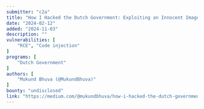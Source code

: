 ```yaml
---
submitter: "c2a"
title: "How I Hacked the Dutch Government: Exploiting an Innocent Image for Remote Code Execution"
date: "2024-02-12"
added: "2024-11-03"
description: ""
vulnerabilities: [
    "RCE", "Code injection"
]
programs: [
    "Dutch Government"
]
authors: [
    "Mukund Bhuva (@MukundBhuva)"
]
bounty: "undisclosed"
link: "https://medium.com/@mukundbhuva/how-i-hacked-the-dutch-government-exploiting-an-innocent-image-for-remote-code-execution-df1fa936e46a"
---
```




